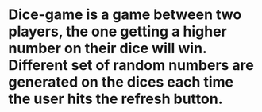 # Dice-game is a game between two players, the one getting a higher number on their dice will win. Different set of random numbers are generated on the dices each time the user hits the refresh button.
